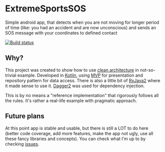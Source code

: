 # ExtremeSportsSOS
Simple android app, that detects when you are not moving for longer period of time (like: you had an accident and are now unconscious) and sends an SOS message with your coordinates to defined contact

[![Build status](https://build.appcenter.ms/v0.1/apps/72b8b850-1584-4239-956c-5d2cf33d138f/branches/master/badge)](https://appcenter.ms)

## Why?
This project was created to show how to use [clean architecture](https://8thlight.com/blog/uncle-bob/2012/08/13/the-clean-architecture.html) in not-so-trivial example. Developed in [Kotlin](kotlinlang.org), using [MVP](https://en.wikipedia.org/wiki/Model–view–presenter) for presentation and repository pattern for data access. There is also a little bit of [RxJava2](https://github.com/ReactiveX/RxJava) where it made sense to use it. [Dagger2](https://github.com/google/dagger) was used for dependency injection.  
  
This is by no means a "reference implementation" that rigorously follows all the rules. It's rather a real-life example with pragmatic approach.

## Future plans
At this point app is stable and usable, but there is still a LOT to do here (better code coverage, add more features, make the app not ugly, use all these fancy libraries and concepts). You can check what I'm up to by checking [issues](https://github.com/zeyomir/ExtremeSportsSOS/issues).
